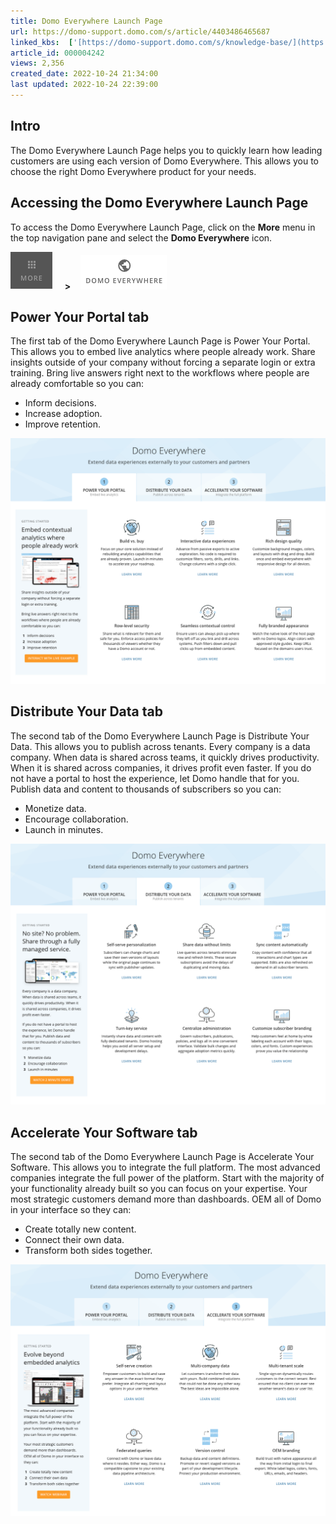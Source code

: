 ```yaml
---
title: Domo Everywhere Launch Page
url: https://domo-support.domo.com/s/article/4403486465687
linked_kbs:  ['[https://domo-support.domo.com/s/knowledge-base/](https://domo-support.domo.com/s/knowledge-base/)', '[https://domo-support.domo.com/s/](https://domo-support.domo.com/s/)', '[https://domo-support.domo.com/s/topic/0TO5w000000ZamqGAC](https://domo-support.domo.com/s/topic/0TO5w000000ZamqGAC)', '[https://domo-support.domo.com/s/topic/0TO5w000000ZanbGAC](https://domo-support.domo.com/s/topic/0TO5w000000ZanbGAC)', '[https://domo-support.domo.com/s/article/4403486465687](https://domo-support.domo.com/s/article/4403486465687)', '[https://domo-support.domo.com/s/topic/0TO5w000000ZanbGAC/domo-everywhere](https://domo-support.domo.com/s/topic/0TO5w000000ZanbGAC/domo-everywhere)', '[https://domo-support.domo.com/s/article/360043429933](https://domo-support.domo.com/s/article/360043429933)', '[https://domo-support.domo.com/s/article/360043429953](https://domo-support.domo.com/s/article/360043429953)', '[https://domo-support.domo.com/s/article/360042925494](https://domo-support.domo.com/s/article/360042925494)', '[https://domo-support.domo.com/s/article/360043429913](https://domo-support.domo.com/s/article/360043429913)', '[https://domo-support.domo.com/s/article/4408174643607](https://domo-support.domo.com/s/article/4408174643607)', '[https://domo-support.domo.com/s/login/](https://domo-support.domo.com/s/login/)']
article_id: 000004242
views: 2,356
created_date: 2022-10-24 21:34:00
last updated: 2022-10-24 22:39:00
---
```




Intro
-----


The Domo Everywhere Launch Page helps you to quickly learn how leading customers are using each version of Domo Everywhere. This allows you to choose the right Domo Everywhere product for your needs.


Accessing the Domo Everywhere Launch Page
-----------------------------------------


To access the Domo Everywhere Launch Page, click on the **More** menu in the top navigation pane and select the **Domo Everywhere** icon.


![More_Icon.png](More_Icon.png)     **>**    ![Domo_Everywhere_Menu.png](Domo_Everywhere_Menu.png)


Power Your Portal tab
---------------------


The first tab of the Domo Everywhere Launch Page is Power Your Portal. This allows you to embed live analytics where people already work. Share insights outside of your company without forcing a separate login or extra training. Bring live answers right next to the workflows where people are already comfortable so you can:


* Inform decisions.
* Increase adoption.
* Improve retention.


![Tab_1.png](Tab_1.png)


Distribute Your Data tab
------------------------


The second tab of the Domo Everywhere Launch Page is Distribute Your Data. This allows you to publish across tenants. Every company is a data company. When data is shared across teams, it quickly drives productivity. When it is shared across companies, it drives profit even faster. If you do not have a portal to host the experience, let Domo handle that for you. Publish data and content to thousands of subscribers so you can:


* Monetize data.
* Encourage collaboration.
* Launch in minutes.


![Tab_2.png](Tab_2.png)


Accelerate Your Software tab
----------------------------


The second tab of the Domo Everywhere Launch Page is Accelerate Your Software. This allows you to integrate the full platform. The most advanced companies integrate the full power of the platform. Start with the majority of your functionality already built so you can focus on your expertise. Your most strategic customers demand more than dashboards. OEM all of Domo in your interface so they can:


* Create totally new content.
* Connect their own data.
* Transform both sides together.


![Tab_3.png](Tab_3.png)

